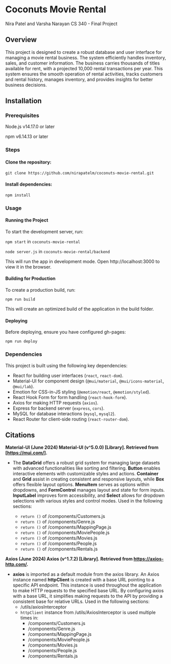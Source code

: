 # Coconuts Movie Rental
Nira Patel and Varsha Narayan
CS 340 - Final Project

## Overview
This project is designed to create a robust database and user interface for managing a movie rental business. The system efficiently handles inventory, sales, and customer information. The business carries thousands of titles available for rent, with a projected 10,000 rental transactions per year. This system ensures the smooth operation of rental activities, tracks customers and rental history, manages inventory, and provides insights for better business decisions.

## Installation
### Prerequisites
Node.js v14.17.0 or later

npm v6.14.13 or later

### Steps
#### Clone the repository:

`git clone https://github.com/nirapatelm/coconuts-movie-rental.git`

#### Install dependencies:

`npm install`
### Usage
#### Running the Project
To start the development server, run:

`npm start` in `coconuts-movie-rental`

`node server.js` in `coconuts-movie-rental/backend`

This will run the app in development mode. Open http://localhost:3000 to view it in the browser.

#### Building for Production
To create a production build, run:

`npm run build`

This will create an optimized build of the application in the build folder.

#### Deploying
Before deploying, ensure you have configured gh-pages:

`npm run deploy`

### Dependencies

This project is built using the following key dependencies:

- React for building user interfaces (`react`, `react-dom`).
- Material-UI for component design (`@mui/material`, `@mui/icons-material`, `@mui/lab`).
- Emotion for CSS-in-JS styling (`@emotion/react`, `@emotion/styled`).
- React Hook Form for form handling (`react-hook-form`).
- Axios for making HTTP requests (`axios`).
- Express for backend server (`express`, `cors`).
- MySQL for database interactions (`mysql`, `mysql2`).
- React Router for client-side routing (`react-router-dom`).


## Citations
**Material-UI (June 2024) Material-UI (v^5.0.0) [Library]. Retrieved from [https://mui.com/].**

- The **DataGrid** offers a robust grid system for managing large datasets with advanced functionalities like sorting and filtering. **Button** enables interactive elements with customizable styles and actions. **Container** and **Grid** assist in creating consistent and responsive layouts, while **Box** offers flexible layout options. **MenuItem** serves as options within dropdowns, and **FormControl** manages layout and state for form inputs. **InputLabel** improves form accessibility, and **Select** allows for dropdown selections with various styles and control modes. Used in the following sections:

    - `return ()` of /components/Customers.js
    - `return ()` of /components/Genre.js
    - `return ()` of /components/MappingPage.js
    - `return ()` of /components/MoviePeople.js
    - `return ()` of /components/Movies.js
    - `return ()` of /components/People.js
    - `return ()` of /components/Rentals.js


**Axios (June 2024) Axios (v^1.7.2) [Library]. Retrieved from https://axios-http.com/.**

- **axios** is imported as a default module from the axios library. An Axios instance named **httpClient** is created with a base URL pointing to a specific API endpoint. This instance is used throughout the application to make HTTP requests to the specified base URL. By configuring axios with a base URL, it simplifies making requests to the API by providing a consistent base for relative URLs. Used in the following sections:
    - /utils/axiosInterceptor
    - `httpClient` instance from /utils/AxiosInterceptor is used multiple times in:
        - /components/Customers.js
        - /components/Genre.js
        - /components/MappingPage.js
        - /components/MoviePeople.js
        - /components/Movies.js
        - /components/People.js
        - /components/Rentals.js
